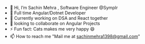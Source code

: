 - 👋 Hi, I’m Sachin Mehra , Software Engineer @Symplr
- 👀 Full time Angular/Dotnet Developer
- 🌱 Currently working on DSA and React together
- 💞️ looking to collaborate on Angular Projects
- ⚡ Fun fact: Cats makes me very happy 😄
- 📫 How to reach me "Mail me at sachinmehra1398@gmail.com"




<!--
**Sachinnmehra11/sachinnmehra11** is a ✨ _special_ ✨ repository because its `README.md` (this file) appears on your GitHub profile.

Here are some ideas to get you started:

- 🔭 I’m currently working on ...
- 🌱 I’m currently learning ...
- 👯 I’m looking to collaborate on ...
- 🤔 I’m looking for help with ...
- 💬 Ask me about ...
- 📫 How to reach me: ...
- 😄 Pronouns: ...
- ⚡ Fun fact: ...
-->
